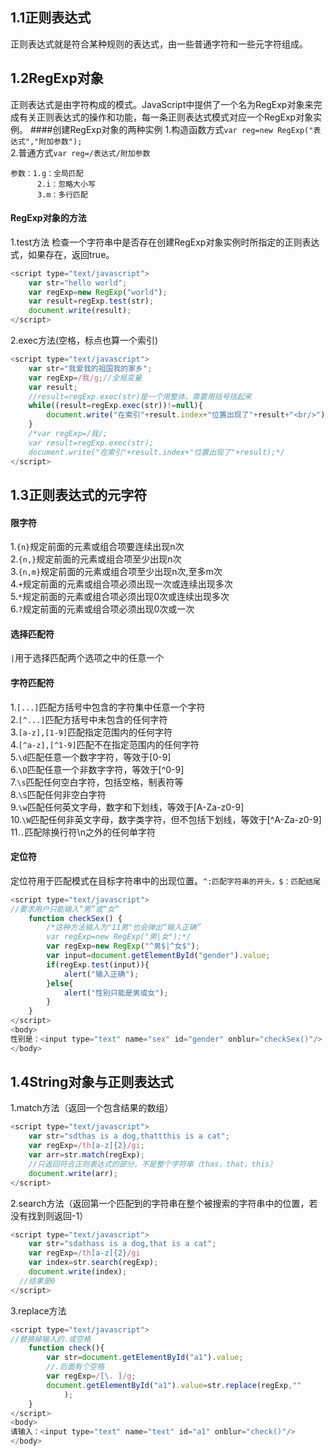 ## 1.1正则表达式
正则表达式就是符合某种规则的表达式，由一些普通字符和一些元字符组成。

## 1.2RegExp对象
正则表达式是由字符构成的模式。JavaScript中提供了一个名为RegExp对象来完成有关正则表达式的操作和功能，每一条正则表达式模式对应一个RegExp对象实例。
####创建RegExp对象的两种实例
1.构造函数方式`var reg=new RegExp("表达式","附加参数");`<br/>
2.普通方式`var reg=/表达式/附加参数`
```
参数：1.g：全局匹配
      2.i：忽略大小写
      3.m：多行匹配
```
#### RegExp对象的方法
1.test方法
检查一个字符串中是否存在创建RegExp对象实例时所指定的正则表达式，如果存在，返回true。
```javascript
<script type="text/javascript">
	var str="hello world";
	var regExp=new RegExp("world");
	var result=regExp.test(str);
	document.write(result);
</script>
```
2.exec方法(空格，标点也算一个索引)
```javascript
<script type="text/javascript">
	var str="我爱我的祖国我的家乡";
	var regExp=/我/g;//全局变量
	var result;
	//result=regExp.exec(str)是一个用整体，需要用括号括起来
	while((result=regExp.exec(str))!=null){
		document.write("在索引"+result.index+"位置出现了"+result+"<br/>");
	}
	/*var regExp=/我/;
	var result=regExp.exec(str);
	document.write("在索引"+result.index+"位置出现了"+result);*/
</script>
```
## 1.3正则表达式的元字符
#### 限字符
1.`{n}`规定前面的元素或组合项要连续出现n次<br/>
2.`{n,}`规定前面的元素或组合项至少出现n次<br/>
3.`{n,m}`规定前面的元素或组合项至少出现n次,至多m次<br/>
4.`+`规定前面的元素或组合项必须出现一次或连续出现多次<br/>
5.`*`规定前面的元素或组合项必须出现0次或连续出现多次<br/>
6.`?`规定前面的元素或组合项必须出现0次或一次<br/>
#### 选择匹配符
`|`用于选择匹配两个选项之中的任意一个
#### 字符匹配符
1.`[...]`匹配方括号中包含的字符集中任意一个字符<br/>
2.`[^...]`匹配方括号中未包含的任何字符<br/>
3.`[a-z],[1-9]`匹配指定范围内的任何字符<br/>
4.`[^a-z],[^1-9]`匹配不在指定范围内的任何字符<br/>
5.`\d`匹配任意一个数字字符，等效于[0-9]<br/>
6.`\D`匹配任意一个非数字字符，等效于[^0-9]<br/>
7.`\s`匹配任何空白字符，包括空格，制表符等<br/>
8.`\S`匹配任何非空白字符<br/>
9.`\w`匹配任何英文字母，数字和下划线，等效于[A-Za-z0-9]<br/>
10.`\W`匹配任何非英文字母，数字类字符，但不包括下划线，等效于[^A-Za-z0-9]<br/>
11.`.`匹配除换行符\n之外的任何单字符<br/>
#### 定位符
定位符用于匹配模式在目标字符串中的出现位置。`^:匹配字符串的开头，$：匹配结尾`
```javascript
<script type="text/javascript">
//要求用户只能输入“男”或“女”
	function checkSex() {
		/*这种方法输入为"11男"也会弹出“输入正确”	
		var regExp=new RegExp("男|女");*/
		var regExp=new RegExp("^男$|^女$");
		var input=document.getElementById("gender").value;
		if(regExp.test(input)){
			alert("输入正确");
		}else{
			alert("性别只能是男或女");
		}
	}
</script>
<body>
性别是：<input type="text" name="sex" id="gender" onblur="checkSex()"/>
</body>
```
## 1.4String对象与正则表达式
1.match方法（返回一个包含结果的数组）
```javascript
<script type="text/javascript">
	var str="sdthas is a dog,thattthis is a cat";
	var regExp=/th[a-z]{2}/gi;
	var arr=str.match(regExp);
	//只返回符合正则表达式的部分，不是整个字符串（thas，that，this）
	document.write(arr);
</script>
```
2.search方法（返回第一个匹配到的字符串在整个被搜索的字符串中的位置，若没有找到则返回-1）
```javascript
<script type="text/javascript">
	var str="sdathass is a dog,that is a cat";
	var regExp=/th[a-z]{2}/gi
	var index=str.search(regExp);
	document.write(index);
  //结果是0
</script>
```
3.replace方法
```javascript
<script type="text/javascript">
//替换掉输入的.或空格
	function check(){
		var str=document.getElementById("a1").value;
		//.后面有个空格
		var regExp=/[\. ]/g;
		document.getElementById("a1").value=str.replace(regExp,""
			);
	}
</script>
<body>
请输入：<input type="text" name="text" id="a1" onblur="check()"/>
</body>
```







